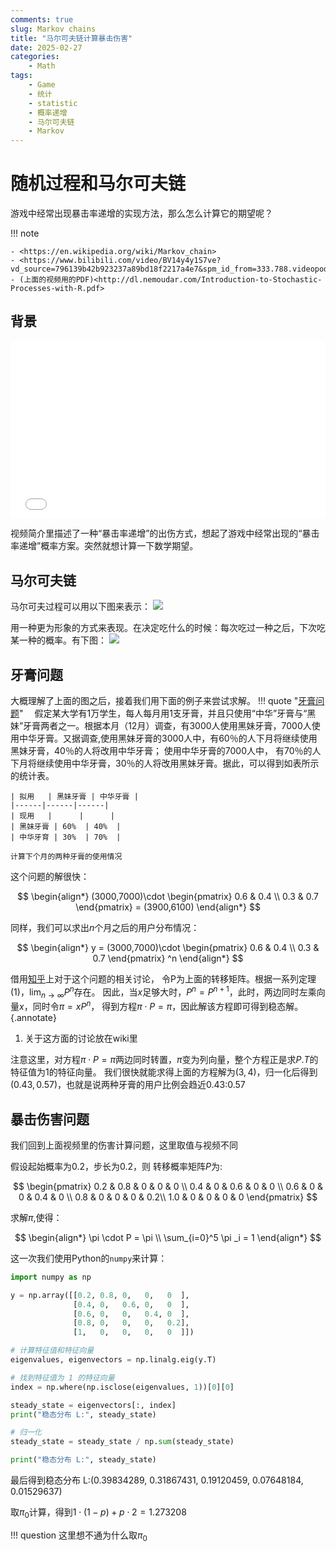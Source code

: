 ```yaml
---
comments: true
slug: Markov chains
title: "马尔可夫链计算暴击伤害"
date: 2025-02-27
categories: 
    - Math
tags:
    - Game
    - 统计
    - statistic
    - 概率递增
    - 马尔可夫链
    - Markov
---
```

# 随机过程和马尔可夫链

游戏中经常出现暴击率递增的实现方法，那么怎么计算它的期望呢？
<!-- more -->

!!! note

    - <https://en.wikipedia.org/wiki/Markov_chain>  
    - <https://www.bilibili.com/video/BV14y4y1S7ve?vd_source=796139b42b923237a89bd18f2217a4e7&spm_id_from=333.788.videopod.sections>  
    - (上面的视频用的PDF)<http://dl.nemoudar.com/Introduction-to-Stochastic-Processes-with-R.pdf>

## 背景

<iframe
  src="//player.bilibili.com/player.html?isOutside=true&aid=114065556903918&bvid=BV1mbPveyEe3&cid=28577368952&p=1&autoplay=false"
  scrolling="no"
  border="0"
  frameborder="no"
  framespacing="0"
  allowfullscreen="true"
  style="width: 100%; aspect-ratio: 16 / 9; border: none;"
></iframe>

视频简介里描述了一种“暴击率递增”的出伤方式，想起了游戏中经常出现的“暴击率递增”概率方案。突然就想计算一下数学期望。

## 马尔可夫链

马尔可夫过程可以用以下图来表示：
![](https://media.licdn.com/dms/image/v2/D4D12AQGYhQ7epZ1HVQ/article-cover_image-shrink_600_2000/article-cover_image-shrink_600_2000/0/1687842615765?e=2147483647&v=beta&t=oNve9sF1aDkp4ZkXz2JNMCZlvTMjICoNkNJXE5Vq2GQ)

用一种更为形象的方式来表现。在决定吃什么的时候：每次吃过一种之后，下次吃某一种的概率。有下图：
![](https://i.ytimg.com/vi/i3AkTO9HLXo/maxresdefault.jpg)

## 牙膏问题

大概理解了上面的图之后，接着我们用下面的例子来尝试求解。
!!! quote "[牙膏问题](<https://wiki.mbalib.com/wiki/%E8%BD%AC%E7%A7%BB%E6%A6%82%E7%8E%87%E7%9F%A9%E9%98%B5#_note-.E5.86.B3.E7.AD.96.E6.94.AF.E6.8C.81.E7.B3.BB.E7.BB.9F.E5.AF.BC.E8.AE.BA>)"
    　假定某大学有1万学生，每人每月用1支牙膏，并且只使用“中华”牙膏与“黑妹”牙膏两者之一。根据本月（12月）调查，有3000人使用黑妹牙膏，7000人使用中华牙膏。又据调查,使用黑妹牙膏的3000人中，有60％的人下月将继续使用黑妹牙膏，40％的人将改用中华牙膏； 使用中华牙膏的7000人中， 有70％的人下月将继续使用中华牙膏，30％的人将改用黑妹牙膏。据此，可以得到如表所示的统计表。

    | 拟用   | 黑妹牙膏 | 中华牙膏 |
    |------|------|------|
    | 现用   |      |      |
    | 黑妹牙膏 | 60%  | 40%  |
    | 中华牙育 | 30%  | 70%  |

    计算下个月的两种牙膏的使用情况

这个问题的解很快：

$$
\begin{align*}
(3000,7000)\cdot
\begin{pmatrix}
0.6 & 0.4 \\
0.3 & 0.7
\end{pmatrix}
 = (3900,6100)
 \end{align*}
$$

同样，我们可以求出$n$个月之后的用户分布情况：

$$
\begin{align*}
y = (3000,7000)\cdot
\begin{pmatrix}
0.6 & 0.4 \\
0.3 & 0.7
\end{pmatrix}
^n
\end{align*}
$$

借用[知乎](<https://www.zhihu.com/question/452918374>)上对于这个问题的相关讨论，
令P为上面的转移矩阵。根据一系列定理(1)，$\lim_{n \to \infty} P^n$存在。
因此，当$x$足够大时，$P^n=P^{n+1}$，此时，两边同时左乘向量$x$，同时令$\pi=xP^n$，
得到方程$\pi \cdot P = \pi$，因此解该方程即可得到稳态解。
{.annotate}

1. 关于这方面的讨论放在wiki里

注意这里，对方程$\pi \cdot P = \pi$两边同时转置，$\pi$变为列向量，整个方程正是求$P.T$的特征值为1的特征向量。
我们很快就能求得上面的方程解为$(3,4)$，归一化后得到$(0.43,0.57)$，也就是说两种牙膏的用户比例会趋近0.43:0.57

## 暴击伤害问题

我们回到上面视频里的伤害计算问题，这里取值与视频不同

假设起始概率为0.2，步长为0.2，则
转移概率矩阵$P$为:

$$
\begin{pmatrix}
 0.2 & 0.8 & 0   & 0   & 0  \\
 0.4 & 0   & 0.6 & 0   & 0  \\
 0.6 & 0   & 0   & 0.4 & 0  \\
 0.8 & 0   & 0   & 0   & 0.2\\
 1.0 & 0   & 0   & 0   & 0
\end{pmatrix}
$$

求解$\pi$,使得：

$$
\begin{align*}
\pi \cdot P = \pi \\
\sum_{i=0}^5 \pi _i = 1
\end{align*}
$$

这一次我们使用Python的`numpy`来计算：

```py
import numpy as np

y = np.array([[0.2, 0.8, 0,   0,   0  ],
              [0.4, 0,   0.6, 0,   0  ],
              [0.6, 0,   0,   0.4, 0  ],
              [0.8, 0,   0,   0,   0.2],
              [1,   0,   0,   0,   0  ]])

# 计算特征值和特征向量
eigenvalues, eigenvectors = np.linalg.eig(y.T)

# 找到特征值为 1 的特征向量
index = np.where(np.isclose(eigenvalues, 1))[0][0]

steady_state = eigenvectors[:, index]
print("稳态分布 L:", steady_state)

# 归一化
steady_state = steady_state / np.sum(steady_state)

print("稳态分布 L:", steady_state)
```

最后得到稳态分布 L:(0.39834289, 0.31867431, 0.19120459, 0.07648184, 0.01529637)

取$\pi_0$计算，得到$1\cdot (1-p)+p\cdot 2 = 1.273208$

!!! question
    这里想不通为什么取$\pi_0$
